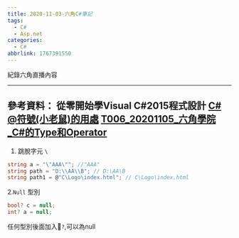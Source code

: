 ```yaml
---
title: 2020-11-03-六角C#筆記
tags:
  - C#
  - Asp.net
categories:
  - C#
abbrlink: 1767391550
---
```

紀錄六角直播內容
<!-- more -->
---
參考資料：
從零開始學Visual C#2015程式設計
[C# @符號(小老鼠)的用處](https://blog.xuite.net/david670919/twblog/499762471)
[T006_20201105_六角學院_C#的Type和Operator](https://ithandyguytutorial.blogspot.com/2020/10/t00620201105ctypeoperator.html?fbclid=IwAR0ml9ZZlyUCMexi5jt1EbU1vRxI0Yip_qQz5jYQfCda_FQSlUkc3gsz5Fo)
---

1. 跳脫字元 `\`
```C#
string a = "\"AAA\""; //"AAA"
string path = "D:\\AA\\B"; // D:\AA\B
string path1 = @"C\Logo\index.html"; // C\Logo\index.html
```

2.`Null` 型別
```C#
bool? c = null;
int? a = null;
```
任何型別後面加入`?`,可以為null
